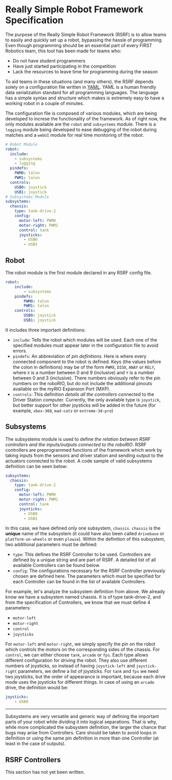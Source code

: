 # Really Simple Robot Framework Specification

The purpose of the Really Simple Robot Framework (RSRF) is to allow teams to easily and quickly set up a robot, bypassing the hassle of programming. Even though programming should be an essential part of every FIRST Robotics team, this tool has been made for teams who:

 - Do not have student programmers
 - Have just started participating in the competition
 - Lack the resources to leave time for programming during the season

To aid teams in these situations (and many others), the RSRF depends solely on a configuration file written in [YAML](http://yaml.org/).  YAML is a human friendly data serialization standard for all programming languages. The language has a simple syntax and structure which makes is extremely easy to have a working robot in a couple of minutes.

The configuration file is composed of various modules, which are being developed to increse the functionality of the framework. As of right now, the only modules available are the `robot` and `subsystems` module. There is a `logging` module being developed to ease debugging of the robot during matches and a `webUI` module for real time monitoring of the robot.

```yaml
# Robot Module
robot:
  include: 
    - subsystems
    - logging
  pindefs:
    PWM0: talon
    PWM1: talon
  controls:
    USB0: joystick
    USB1: joystick
# Subsystems Module
subsystems:
  chassis:
    type: tank-drive-2
    config:
      motor-left: PWM0
      motor-right: PWM1
      control: tank
      joysticks:
        - USB0
        - USB1
```

## Robot

The robot module is the first module declared in any RSRF config file.

```yaml
robot:
    include:
        - subsystems
    pindefs:
        PWM0: talon
        PWM1: talon
    controls:
        USB0: joystick
        USB1: joystick
```

It includes three important definitions:

 - `include`: Tells the robot which modules will be used. Each one of the specified modules must appear later in the configuration file to avoid errors.
 - `pindefs`: An abbreviation of *pin definitions*. Here is where every connected component to the robot is defined. Keys (the values before the colon in definitions) may be of the form `PWMX`, `DIOX`, `ANAY` or `RELY`, where `X` is a number between 0 and 9 (inclusive) and `Y` is a number between 0 and 3 (inclusive). There numbers obviously refer to the pin numbers on the roboRIO, but do not include the additional pinouts available on the myRIO Expansion Port (MXP).
 - `controls`: This definition *details all the controllers* connected to the Driver Station computer. Currently, the only available type is `joystick`, but better support for other joysticks will be added in the future (for example,  `xbox-360`, `mad-catz` or `extreme-3d-pro`)

## Subsystems

The subsystems module is used to define *the relation between RSRF controllers and the inputs/outputs connected to the roboRIO*. RSRF controllers are preprogrammed functions of the framework which work by taking inputs from the sensors and driver station and sending output to the actuators connected to the robot. A code sample of valid subsystems definition can be seen below:

```yaml
subsystems:
  chassis:
    type: tank-drive-2
    config:
      motor-left: PWM0
      motor-right: PWM1
      control: tank
      joysticks:
        - USB0
        - USB1
```

In this case, we have defined only one subsystem, `chassis`. `chassis` is the **unique** name of the subsystem (it could have also been called `drivebase` or `platform-on-wheels` or even `plowie`). Within the definition of this subsystem, two additional parameters must be defined:

 - `type`: This defines the RSRF Controller to be used. Controllers are defined by a unique string and are part of RSRF. A detailed list of all available Controllers can be found below.
 - `config`: The configurations necessary for the RSRF Controller previously chosen are defined here. The parameters which must be specified for each Controller can be found in the list of available Controllers.

For example, let's analyze the subsystem definition from above. We already know we have a subsystem named chassis. It is of type tank-drive-2, and from the specification of Controllers, we know that we must define 4 parameters:

 - `motor-left`
 - `motor-right`
 - `control`
 - `joysticks`

For `motor-left` and `motor-right`, we simply specify the pin on the robot which controls the motors on the corresponding sides of the chassis. For `control`, we can either choose `tank`, `arcade` or `fps`. Each type allows different configuration for driving the robot. They also use different numbers of joysticks, so instead of having `joystick-left` and `joystick-right` parameters, we define a list of joysticks. For `tank` and `fps` we need two joysticks, but the order of appearance is important, because each drive mode uses the joysticks for different things. In case of using an `arcade` drive, the definition would be:

```yaml
joysticks:
    - USB0
```

***

Subsystems are very versatile and generic way of defining the important parts of your robot while dividing it into logical separations. That is why, while more complicated the subsystem definition, the larger the chance that bugs may arise from Controllers. Care should be taken to avoid loops in definition or using the same pin definition in more than one Controller (at least in the case of outputs).

## RSRF Controllers

This section has not yet been written.